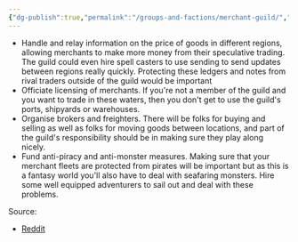 ```yaml
---
{"dg-publish":true,"permalink":"/groups-and-factions/merchant-guild/","tags":["Groups"],"updated":"2025-03-01T21:15:13.912+00:00"}
---
```


- Handle and relay information on the price of goods in different regions, allowing merchants to make more money from their speculative trading. The guild could even hire spell casters to use sending to send updates between regions really quickly. Protecting these ledgers and notes from rival traders outside of the guild would be important
- Officiate licensing of merchants. If you're not a member of the guild and you want to trade in these waters, then you don't get to use the guild's ports, shipyards or warehouses.
- Organise brokers and freighters. There will be folks for buying and selling as well as folks for moving goods between locations, and part of the guild's responsibility should be in making sure they play along nicely.
- Fund anti-piracy and anti-monster measures. Making sure that your merchant fleets are protected from pirates will be important but as this is a fantasy world you'll also have to deal with seafaring monsters. Hire some well equipped adventurers to sail out and deal with these problems.

Source:
- [Reddit](https://www.reddit.com/r/DnD/comments/lmhv4w/comment/gnv84er/?utm_source=share&utm_medium=web3x&utm_name=web3xcss&utm_term=1&utm_content=share_button) 